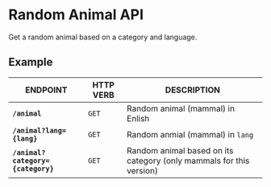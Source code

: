 # Random Animal API

Get a random animal based on a category and language.

## Example

| ENDPOINT | HTTP VERB | DESCRIPTION |
|------------------|----------------|-------------|
| **`/animal`** | `GET` | Random animal (mammal) in Enlish |
| **`/animal?lang={lang}`** | `GET`| Random anmial (mammal) in `lang` |
| **`/animal?category={category}`** | `GET`| Random animal based on its category (only mammals for this version) 
